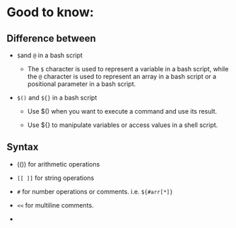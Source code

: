 # Good to know:

## Difference between

- `$`and `@` in a bash script
  - The `$` character is used to represent a variable in a bash script, while the `@` character is used to represent an array in a bash script or a positional parameter in a bash script.

- `$()` and `${}` in a bash script
  - Use $() when you want to execute a command and use its result.

  - Use ${} to manipulate variables or access values in a shell script.

## Syntax

- (()) for arithmetic operations

- `[[ ]]` for string operations

- `#` for number operations or comments. i.e. `${#arr[*]}`
- `<<` for multiline comments.

- 